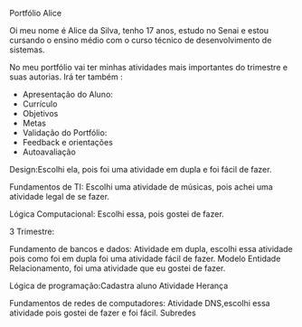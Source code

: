 Portfólio Alice

Oi meu nome é Alice da Silva, tenho 17 anos, estudo no Senai e estou cursando o ensino médio com o curso técnico de desenvolvimento de sistemas.

No meu portfólio vai ter minhas atividades mais importantes do trimestre e suas autorias.
Irá ter também :
* Apresentação do Aluno:
* Currículo
* Objetivos
* Metas
* Validação do Portfólio:
* Feedback e orientações
* Autoavaliação 

Design:Escolhi ela, pois foi uma atividade em dupla e foi fácil de fazer.

Fundamentos de TI: Escolhi uma atividade de músicas, pois achei uma atividade legal de se fazer.

Lógica Computacional: Escolhi essa, pois gostei de fazer.

3 Trimestre:

Fundamento de bancos e dados: Atividade em dupla, escolhi essa atividade pois como foi em dupla foi uma atividade fácil de fazer.
Modelo Entidade Relacionamento, foi uma atividade que eu gostei de fazer.

Lógica de programação:Cadastra aluno
Atividade Herança

Fundamentos de redes de computadores: Atividade DNS,escolhi essa atividade pois gostei de fazer e foi fácil.
Subredes

